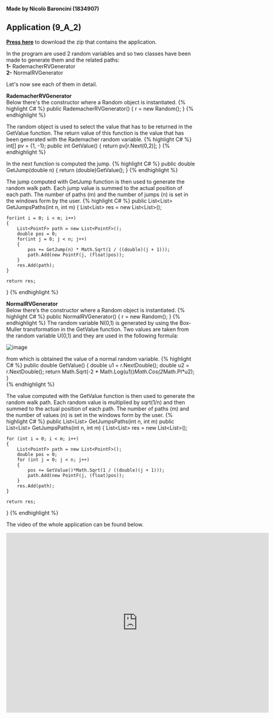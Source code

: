 **Made by Nicolò Baroncini (1834907)**
## Application (9_A_2)
**[Press here](https://drive.google.com/file/d/1nqdDWuwRmSe5nNntBsv8VkFRzmuN_t2C/view?usp=sharing)** to download the zip that contains the application.

In the program are used 2 random variables and so two classes have been made to generate them and the related paths: \
**1-** RademacherRVGenerator \
**2-** NormalRVGenerator

Let's now see each of them in detail.

**RademacherRVGenerator**\
Below there's the constructor where a Random object is instantiated.
{% highlight C# %}
public RademacherRVGenerator()
{
    r = new Random();
}
{% endhighlight %}

The random object is used to select the value that has to be returned in the GetValue function. The return value of this function is the value that has been generated with the Rademacher random variable.
{% highlight C# %}
int[] pv = {1, -1};
public int GetValue()
{
    return pv[r.Next(0,2)];
}
{% endhighlight %}

In the next function is computed the jump.
{% highlight C# %}
public double GetJump(double n)
{
    return (double)GetValue();
}
{% endhighlight %}

The jump computed with GetJump function is then used to generate the random walk path. Each jump value is summed to the actual position of each path. The number of paths (m) and the number of jumps (n) is set in the windows form by the user.
{% highlight C# %}
public List<List<PointF>> GetJumpsPaths(int n, int m)
{
    List<List<PointF>> res = new List<List<PointF>>();

    for(int i = 0; i < m; i++)
    {
        List<PointF> path = new List<PointF>();
        double pos = 0;
        for(int j = 0; j < n; j++)
        {
            pos += GetJump(n) * Math.Sqrt(1 / ((double)(j + 1)));
            path.Add(new PointF(j, (float)pos));
        }
        res.Add(path);
    }

    return res;
}
{% endhighlight %}

**NormalRVGenerator**\
Below there’s the constructor where a Random object is instantiated.
{% highlight C# %}
public NormalRVGenerator()
{
    r = new Random();
}
{% endhighlight %}
The random variable N(0,1) is generated by using the Box-Muller transformation in the GetValue function. Two values are taken from the random variable U(0,1) and they are used in the following formula:

![image](https://user-images.githubusercontent.com/78324346/140979399-15419bdc-3153-4d53-a264-86b7073811cf.png)

from which is obtained the value of a normal random variable.
{% highlight C# %}
public double GetValue()
{
    double u1 = r.NextDouble();
    double u2 = r.NextDouble();
    return Math.Sqrt(-2 * Math.Log(u1))*Math.Cos(2*Math.PI*u2);
}                    
{% endhighlight %}

The value computed with the GetValue function is then used to generate the random walk path. Each random value is multiplied by sqrt(1/n) and then summed to the actual position of each path. The number of paths (m) and the number of values (n) is set in the windows form by the user.
{% highlight C# %}
public List<List<PointF>> GetJumpsPaths(int n, int m)
public List<List<PointF>> GetJumpsPaths(int n, int m)
{
    List<List<PointF>> res = new List<List<PointF>>();

    for (int i = 0; i < m; i++)
    {
        List<PointF> path = new List<PointF>();
        double pos = 0;
        for (int j = 0; j < n; j++)
        {
            pos += GetValue()*Math.Sqrt(1 / ((double)(j + 1)));
            path.Add(new PointF(j, (float)pos));
        }
        res.Add(path);
    }

    return res;
} 
{% endhighlight %}

The video of the whole application can be found below.
<iframe src="https://user-images.githubusercontent.com/78324346/141369039-97359b33-457b-4a03-8b47-126fa0e15142.mp4" width="700" height="480" frameborder="0" allowfullscreen=""> </iframe>
